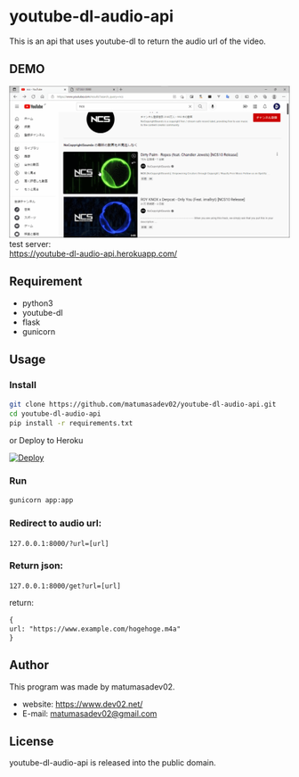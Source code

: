# youtube-dl-audio-api
 
This is an api that uses youtube-dl to return the audio url of the video.
 
## DEMO

![](./demo.gif)  
test server:  
https://youtube-dl-audio-api.herokuapp.com/
## Requirement

* python3
* youtube-dl
* flask
* gunicorn

## Usage
 
### Install
```bash
git clone https://github.com/matumasadev02/youtube-dl-audio-api.git
cd youtube-dl-audio-api
pip install -r requirements.txt
```
or Deploy to Heroku
 
[![Deploy](https://www.herokucdn.com/deploy/button.svg)](https://heroku.com/deploy)  

### Run
```bash
gunicorn app:app
```
### Redirect to audio url:  
```127.0.0.1:8000/?url=[url]```  
### Return json:  
```127.0.0.1:8000/get?url=[url]```  

return:
```
{
url: "https://www.example.com/hogehoge.m4a"
}
```  
## Author

This program was made by matumasadev02.
 
* website: https://www.dev02.net/
* E-mail: matumasadev02@gmail.com
 
## License
youtube-dl-audio-api is released into the public domain.